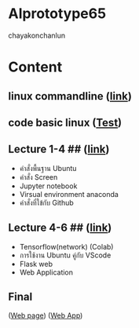 # AIprototype65
chayakonchanlun
# Content
## linux commandline ([link](https://github.com/chayakonchanlun/AIprototype65))
## code basic linux  ([Test](https://github.com/chayakonchanlun/AIprototype65/blob/main/325888928_533114765550472_5231401939302178106_n.pdf))
## Lecture 1-4 ## ([link](https://github.com/chayakonchanlun/AIprototype65/blob/main/325888928_533114765550472_5231401939302178106_n.pdf))
- คำสั่งพื้นฐาน Ubuntu
- คำสั่ง Screen
- Jupyter notebook
- Virsual environment anaconda
- คำสั่งที่ใข้กับ Github

## Lecture 4-6 ## ([link](https://github.com/chayakonchanlun/AIprototype65/blob/main/339246998_1644512252730315_5127512767363485544_n.pdf))
- Tensorflow(network) (Colab)
- การใช้งาน Ubuntu คู่กับ VScode
- Flask web
- Web Application

## Final ##
  ([Web page]())
  ([Web App]())
